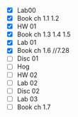 - [x] Lab00
- [x] Book ch 1.1 1.2
- [x] HW 01
- [x] Book ch 1.3 1.4 1.5
- [x] Lab 01
- [x] Book ch 1.6   //7.28
- [ ] Disc 01
- [ ] Hog
- [ ] HW 02
- [ ] Lab 02
- [ ] Disc 02
- [ ] Lab 03
- [ ] Book ch 1.7